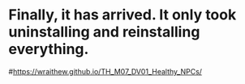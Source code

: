 # Finally, it has arrived. It only took uninstalling and reinstalling everything.
#https://wraithew.github.io/TH_M07_DV01_Healthy_NPCs/
